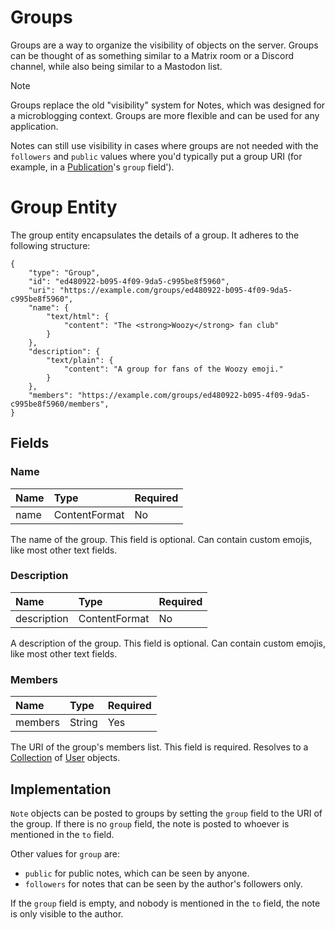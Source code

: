 # Groups

Groups are a way to organize the visibility of objects on the server. Groups can be thought of as something similar to a Matrix room or a Discord channel, while also being similar to a Mastodon list.

> [!NOTE]
> Groups replace the old "visibility" system for Notes, which was designed for a microblogging context. Groups are more flexible and can be used for any application.
>
> Notes can still use visibility in cases where groups are not needed with the `followers` and `public` values where you'd typically put a group URI (for example, in a [Publication](./objects/publications.md)'s `group` field').

# Group Entity

The group entity encapsulates the details of a group. It adheres to the following structure:

```json5
{
    "type": "Group",
    "id": "ed480922-b095-4f09-9da5-c995be8f5960",
    "uri": "https://example.com/groups/ed480922-b095-4f09-9da5-c995be8f5960",
    "name": {
        "text/html": {
            "content": "The <strong>Woozy</strong> fan club"
        }
    },
    "description": {
        "text/plain": {
            "content": "A group for fans of the Woozy emoji."
        }
    },
    "members": "https://example.com/groups/ed480922-b095-4f09-9da5-c995be8f5960/members",
}
```

## Fields

### Name

| Name | Type          | Required |
| :--- | :------------ | :------- |
| name | ContentFormat | No       |

The name of the group. This field is optional. Can contain custom emojis, like most other text fields.

### Description

| Name        | Type          | Required |
| :---------- | :------------ | :------- |
| description | ContentFormat | No       |

A description of the group. This field is optional. Can contain custom emojis, like most other text fields.

### Members

| Name    | Type   | Required |
| :------ | :----- | :------- |
| members | String | Yes      |

The URI of the group's members list. This field is required. Resolves to a [Collection](./structures/collection) of [User](./objects/user) objects.

## Implementation

`Note` objects can be posted to groups by setting the `group` field to the URI of the group. If there is no `group` field, the note is posted to whoever is mentioned in the `to` field.

Other values for `group` are:
- `public` for public notes, which can be seen by anyone.
- `followers` for notes that can be seen by the author's followers only.

If the `group` field is empty, and nobody is mentioned in the `to` field, the note is only visible to the author.